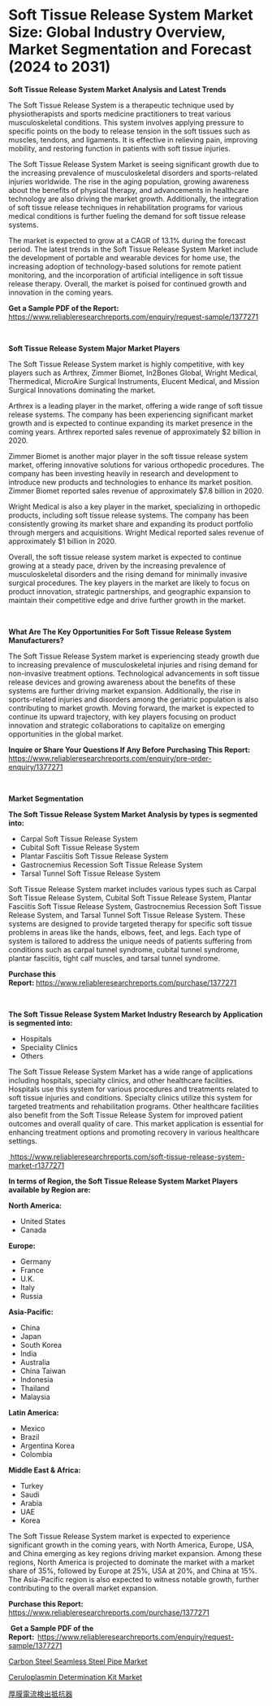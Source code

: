 <p><h1>Soft Tissue Release System Market Size: Global Industry Overview, Market Segmentation and Forecast (2024 to 2031)</h1></p><p><strong>Soft Tissue Release System Market Analysis and Latest Trends</strong></p>
<p><p>The Soft Tissue Release System is a therapeutic technique used by physiotherapists and sports medicine practitioners to treat various musculoskeletal conditions. This system involves applying pressure to specific points on the body to release tension in the soft tissues such as muscles, tendons, and ligaments. It is effective in relieving pain, improving mobility, and restoring function in patients with soft tissue injuries.</p><p>The Soft Tissue Release System Market is seeing significant growth due to the increasing prevalence of musculoskeletal disorders and sports-related injuries worldwide. The rise in the aging population, growing awareness about the benefits of physical therapy, and advancements in healthcare technology are also driving the market growth. Additionally, the integration of soft tissue release techniques in rehabilitation programs for various medical conditions is further fueling the demand for soft tissue release systems.</p><p>The market is expected to grow at a CAGR of 13.1% during the forecast period. The latest trends in the Soft Tissue Release System Market include the development of portable and wearable devices for home use, the increasing adoption of technology-based solutions for remote patient monitoring, and the incorporation of artificial intelligence in soft tissue release therapy. Overall, the market is poised for continued growth and innovation in the coming years.</p></p>
<p><strong>Get a Sample PDF of the Report:&nbsp;</strong> <a href="https://www.reliableresearchreports.com/enquiry/request-sample/1377271">https://www.reliableresearchreports.com/enquiry/request-sample/1377271</a></p>
<p>&nbsp;</p>
<p><strong>Soft Tissue Release System Major Market Players</strong></p>
<p><p>The Soft Tissue Release System market is highly competitive, with key players such as Arthrex, Zimmer Biomet, In2Bones Global, Wright Medical, Thermedical, MicroAire Surgical Instruments, Elucent Medical, and Mission Surgical Innovations dominating the market. </p><p>Arthrex is a leading player in the market, offering a wide range of soft tissue release systems. The company has been experiencing significant market growth and is expected to continue expanding its market presence in the coming years. Arthrex reported sales revenue of approximately $2 billion in 2020.</p><p>Zimmer Biomet is another major player in the soft tissue release system market, offering innovative solutions for various orthopedic procedures. The company has been investing heavily in research and development to introduce new products and technologies to enhance its market position. Zimmer Biomet reported sales revenue of approximately $7.8 billion in 2020.</p><p>Wright Medical is also a key player in the market, specializing in orthopedic products, including soft tissue release systems. The company has been consistently growing its market share and expanding its product portfolio through mergers and acquisitions. Wright Medical reported sales revenue of approximately $1 billion in 2020.</p><p>Overall, the soft tissue release system market is expected to continue growing at a steady pace, driven by the increasing prevalence of musculoskeletal disorders and the rising demand for minimally invasive surgical procedures. The key players in the market are likely to focus on product innovation, strategic partnerships, and geographic expansion to maintain their competitive edge and drive further growth in the market.</p></p>
<p>&nbsp;</p>
<p><strong>What Are The Key Opportunities For Soft Tissue Release System Manufacturers?</strong></p>
<p><p>The Soft Tissue Release System market is experiencing steady growth due to increasing prevalence of musculoskeletal injuries and rising demand for non-invasive treatment options. Technological advancements in soft tissue release devices and growing awareness about the benefits of these systems are further driving market expansion. Additionally, the rise in sports-related injuries and disorders among the geriatric population is also contributing to market growth. Moving forward, the market is expected to continue its upward trajectory, with key players focusing on product innovation and strategic collaborations to capitalize on emerging opportunities in the global market.</p></p>
<p><strong>Inquire or Share Your Questions If Any Before Purchasing This Report:</strong> <a href="https://www.reliableresearchreports.com/enquiry/pre-order-enquiry/1377271">https://www.reliableresearchreports.com/enquiry/pre-order-enquiry/1377271</a></p>
<p>&nbsp;</p>
<p><strong>Market Segmentation</strong></p>
<p><strong>The Soft Tissue Release System Market Analysis by types is segmented into:</strong></p>
<p><ul><li>Carpal Soft Tissue Release System</li><li>Cubital Soft Tissue Release System</li><li>Plantar Fasciitis Soft Tissue Release System</li><li>Gastrocnemius Recession Soft Tissue Release System</li><li>Tarsal Tunnel Soft Tissue Release System</li></ul></p>
<p><p>Soft Tissue Release System market includes various types such as Carpal Soft Tissue Release System, Cubital Soft Tissue Release System, Plantar Fasciitis Soft Tissue Release System, Gastrocnemius Recession Soft Tissue Release System, and Tarsal Tunnel Soft Tissue Release System. These systems are designed to provide targeted therapy for specific soft tissue problems in areas like the hands, elbows, feet, and legs. Each type of system is tailored to address the unique needs of patients suffering from conditions such as carpal tunnel syndrome, cubital tunnel syndrome, plantar fasciitis, tight calf muscles, and tarsal tunnel syndrome.</p></p>
<p><strong>Purchase this Report:&nbsp;</strong><a href="https://www.reliableresearchreports.com/purchase/1377271">https://www.reliableresearchreports.com/purchase/1377271</a></p>
<p>&nbsp;</p>
<p><strong>The Soft Tissue Release System Market Industry Research by Application is segmented into:</strong></p>
<p><ul><li>Hospitals</li><li>Speciality Clinics</li><li>Others</li></ul></p>
<p><p>The Soft Tissue Release System Market has a wide range of applications including hospitals, specialty clinics, and other healthcare facilities. Hospitals use this system for various procedures and treatments related to soft tissue injuries and conditions. Specialty clinics utilize this system for targeted treatments and rehabilitation programs. Other healthcare facilities also benefit from the Soft Tissue Release System for improved patient outcomes and overall quality of care. This market application is essential for enhancing treatment options and promoting recovery in various healthcare settings.</p></p>
<p><a href="https://www.reliableresearchreports.com/soft-tissue-release-system-market-r1377271">&nbsp;https://www.reliableresearchreports.com/soft-tissue-release-system-market-r1377271</a></p>
<p><strong>In terms of Region, the Soft Tissue Release System Market Players available by Region are:</strong></p>
<p>
    <p> <strong> North America: </strong>
        <ul>
            <li>United States</li>
            <li>Canada</li>
        </ul>
        </p> 
    <p> <strong> Europe: </strong>
        <ul>
            <li>Germany</li>
            <li>France</li>
            <li>U.K.</li>
            <li>Italy</li>
            <li>Russia</li>
        </ul>
        </p> 
    <p> <strong> Asia-Pacific: </strong>
        <ul>
            <li>China</li>
            <li>Japan</li>
            <li>South Korea</li>
            <li>India</li>
            <li>Australia</li>
            <li>China Taiwan</li>
            <li>Indonesia</li>
            <li>Thailand</li>
            <li>Malaysia</li>
        </ul>
        </p> 
    <p> <strong> Latin America: </strong>
        <ul>
            <li>Mexico</li>
            <li>Brazil</li>
            <li>Argentina Korea</li>
            <li>Colombia</li>
        </ul>
        </p> 
    <p> <strong> Middle East & Africa: </strong>
        <ul>
            <li>Turkey</li>
            <li>Saudi</li>
            <li>Arabia</li>
            <li>UAE</li>
            <li>Korea</li>
        </ul>
    </p>
    </p>
<p><p>The Soft Tissue Release System market is expected to experience significant growth in the coming years, with North America, Europe, USA, and China emerging as key regions driving market expansion. Among these regions, North America is projected to dominate the market with a market share of 35%, followed by Europe at 25%, USA at 20%, and China at 15%. The Asia-Pacific region is also expected to witness notable growth, further contributing to the overall market expansion.</p></p>
<p><strong>Purchase this Report: </strong><a href="https://www.reliableresearchreports.com/purchase/1377271">https://www.reliableresearchreports.com/purchase/1377271</a></p>
<p>&nbsp;<strong>Get a Sample PDF of the Report:&nbsp;&nbsp;</strong><a href="https://www.reliableresearchreports.com/enquiry/request-sample/1377271">https://www.reliableresearchreports.com/enquiry/request-sample/1377271</a></p>
<p><strong></strong></p>
<p><p><a href="https://github.com/flwellarose/Market-Research-Report-List-1/blob/main/carbon-steel-seamless-steel-pipe-market.md">Carbon Steel Seamless Steel Pipe Market</a></p><p><a href="https://view.publitas.com/reportprime-1/insights-into-ceruloplasmin-determination-kit-market-share-and-competitive-landscape-for-period-from-2024-to-2031/">Ceruloplasmin Determination Kit Market</a></p><p><a href="https://github.com/mreklxf44233/Market-Research-Report-List-2/blob/main/9634829114749.md">厚膜電流検出抵抗器</a></p></p>